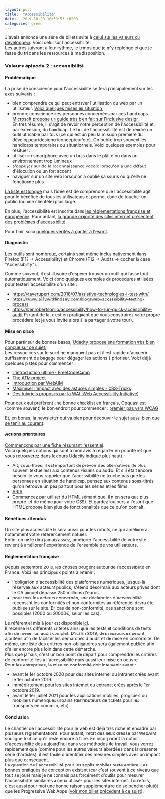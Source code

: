 ```yaml
---
layout: post
title:  "Accessibilité"
date:   2019-10-20 10:59:53 +0200
categories: green
---
```


J'avais annoncé une série de billets suite à [celui sur les valeurs du développeur](https://ldevernay.github.io/green/2019/09/03/valeurs.html).
Voici celui sur l'accessibilité.  
Les autres suivront à leur rythme, le temps que je m'y replonge et que je fasse du tri dans les ressources à ma disposition.  

### Valeurs épisode 2 : accessibilité
#### Problématique
La prise de conscience pour l'accessibilité se fera principalement sur les axes suivants : 
* bien comprendre ce qui peut entraver l'utilisation du web par un utilisateur. [Voici quelques mises en situation](https://www.atalan.fr/agissons/fr/),
* prendre conscience des personnes concernées par ces handicaps. [Microsoft propose un guide très bien fait sur l'inclusive design.](https://www.microsoft.com/design/inclusive/)    
En très résumé, il s'agit de revoir notre perception de l'accessibilité et, par extension, du handicap. Le but de l'accessibilité est de rendre un outil utilisable par tous (ce qui est un peu la mission première du développeur/designer/concepteur/etc). On oublie trop souvent les handicaps temporaires ou situationnels. Voici quelques exemples pour resituer : 
* utiliser un smartphone avec un bras dans le plâtre ou dans un environnement trop lumineux
* s'appuyer sur de la reconnaissance vocale lorsqu'on a une défaut d'élocution ou un fort accent
* naviguer sur un site web lorsqu'on a oublié sa souris ou qu'elle ne fonctionne plus

[La liste est longue](https://the-pastry-box-project.net/anne-gibson/2014-july-31) mais l'idée est de comprendre que l'accessibilité agit pour le bénéfice de tous les utilisateurs et permet donc de toucher un public (ou une clientèle) plus large. 

En plus, l'accessibilité est inscrite dans [les réglementations française et européenne](https://blog.ipedis.com/legislation-europeenne-francaise-accessibilite-numerique). Pour autant, [la grande majorité des sites internet présentent des problèmes d'accessibilité](https://webaim.org/projects/million/).

Pour finir, voici [quelques vérités à garder à l'esprit](https://ericwbailey.design/writing/truths-about-digital-accessibility.html).

#### Diagnostic
Les outils sont nombreux, certains sont même inclus nativement dans Firefox (F12 -> Accessibility) et Chrome (F12 -> Audits -> cocher la case "Accessibility"). 

Comme souvent, il est illusoire d'espérer trouver un outil qui fasse tout automatiquement. Voici donc quelques exemples de procédures utilisées pour tester l'accessibilité d'un site : 
* https://daverupert.com/2018/07/assistive-technologies-i-test-with/
* https://www.a11ywithlindsey.com/blog/web-accessibility-testing-process
* https://benrobertson.io/accessibility/how-to-run-quick-accessibility-audit
Partant de là, c'est en pratiquant que vous construirez votre propre procédure (et je vous invite alors à la partager à votre tour).

#### Mise en place
Pour partir sur de bonnes bases, [Udacity propose une formation très bien conçue sur ce sujet.](https://www.udacity.com/course/web-accessibility--ud891)  
Les ressources sur le sujet ne manquent pas et il est rapide d'acquérir suffisamment de bagage pour dégager les actions à prioriser. Voici déjà quelques pistes pour commencer :    
* [L'introduction ultime - FreeCodeCamp](https://www.freecodecamp.org/news/pragmatic-rules-of-web-accessibility-that-will-stick-to-your-mind-9d3eb85a1a28/)
* [The A11y project](https://a11yproject.com/)
* [Introduction par WebAIM](https://webaim.org/intro/)
* [Maximiser l'impact avec des astuces simples - CSS-Tricks](https://css-tricks.com/small-tweaks-can-make-huge-impact-websites-accessibility/)
* [Des tutoriels proposés par la WAI (Web Accessibility Initiative)](https://www.w3.org/WAI/tutorials/)

Pour ceux qui préfèrent une bonne checklist en français, Opquast est (comme souvent) le bon endroit pour commencer : [premier pas vers WCAG](https://checklists.opquast.com/fr/accessibility-first-step/)

Et, en bonus, [la newsletter qui va bien pour découvrir le sujet aussi bien que se tenir au courant](https://a11yweekly.com/). 


#### Actions prioritaires
[Commençons par une fiche résumant l'essentiel](https://moritzgiessmann.de/accessibility-cheatsheet/).  
Voici quelques notions qui sont à mon avis à regarder en priorité (et que vous retrouverez dans le cours Udacity indiqué plus haut) :
* Alt, sous-titres: il est important de prévoir des alternatives (le plus souvent textuelles) aux contenus visuels ou audio. Et s'il était encore besoin de vous rappeler que l'accessibilité ne touche pas que les personnes en situation de handicap, pensez aux contenus sous-titrés qu'on retrouve un peu partout pour les séries et les films. 
* [ARIA](https://developer.mozilla.org/en-US/docs/Web/Accessibility/ARIA)
* Commencez par utiliser du [HTML sémantique](https://css-tricks.com/why-how-and-when-to-use-semantic-html-and-aria/), il n'en sera que plus propre (et de même pour votre CSS). Et gardez toujours à l'esprit que HTML propose bien plus de fonctionnalités que ce qu'on connaît.     

#### Bénéfices attendus
Un site plus accessible le sera aussi pour les robots, ce qui améliorera notamment votre référencement naturel.  
Enfin, on ne le dira jamais assez, améliorer l'accessibilité de votre site revient à améliorer l'expérience de l'ensemble de vos utilisateurs.  

#### Réglementation française
Depuis septembre 2019, les choses bougent autour de l'accessibilité en France. Voici les principaux points à retenir : 
* l'obligation d'accessibilité des plateformes numériques, jusque-là réservée aux acteurs publics, s'étend désormais aux acteurs privés dont le CA annuel dépasse 250 millions d'euros. 
* pour tous les acteurs concernés, une déclaration d'accessibilité recensant les conformités et non-conformités au référentiel devra ête publiée sur le site. En cas de non-conformité, des sanctions sont possibles (2000 ou 20000€, selon les cas).
  
Le référentiel mis à jour est disponible [ici](https://www.numerique.gouv.fr/actualites/accessibilite-numerique-la-quatrieme-version-du-rgaa-est-publiee/).  
Il recense les différents critères ainsi que les tests et conditions de tests afin de mener un audit complet. D'ici fin 2019, des ressources seront ajoutées afin de faciliter les démarches d'audit et de mise en conformité. De même, une liste des critères non-obligatoires sera également publiée afin d'aller encore plus loin dans cette démarche.   
Plus que jamais, c'est un bon point de départ pour comprendre les critères de conformité liés à l'accessibilité mais aussi leur mise en oeuvre.  
Pour les entreprises, la mise en conformité doit intervenir avant : 
* avant le 1er octobre 2020 pour des sites internet ou intranet créés avant le 1er octobre 2019.
* immédiatement pour les sites internet ou extranet créés après le 1er octobre 2019.
* avant le 1er juillet 2021 pour les applications mobiles, progiciels ou mobiliers numériques urbains (distributeurs de tickets pour les transports en commun, etc).

#### Conclusion
Le chantier de l'accessibilité pour le web est déjà très riche et encadré par plusieurs réglementations. Pour autant, l'état des lieux dressé par WebAIM souligne tout ce qu'il reste encore à faire. En incorporant la notion d'accessibilité dès aujourd'hui dans vos méthodes de travail, vous verrez rapidement que (comme pour les autres valeurs abordées dans la présente série d'articles), il est facile d'identifier des mesures simples avec un impact plus que conséquent.  
La question de l'accessibilité pour les applis mobiles reste entière. Les bonnes pratiques de conception existent (car c'est souvent à ce niveau que tout se joue) mais je ne connais pas forcément d'outils pour mesurer l'accessibilité similaires à ceux utilisés pour les sites internet. Toutefois, c'est aussi pour moi une bonne raison supplémentaire de se pencher plutôt que les Progressive Web Apps ([voir mon billet précédent à ce sujet](https://ldevernay.github.io/green/2019/09/16/pwa.html)).
